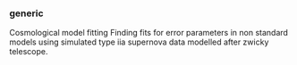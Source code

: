 ### generic
Cosmological model fitting
Finding fits for error parameters in non standard models using simulated type iia supernova data modelled after zwicky telescope.
